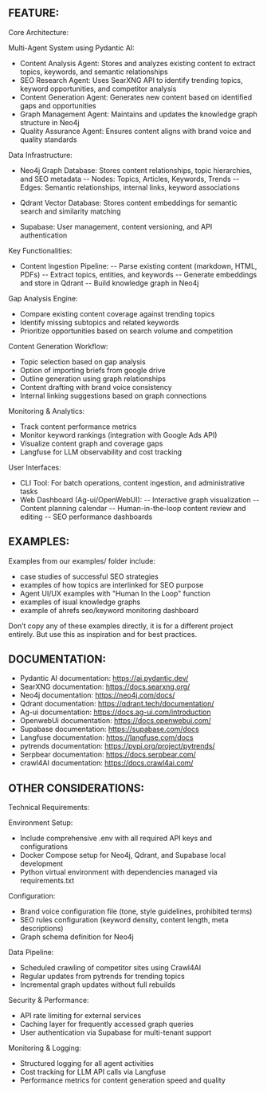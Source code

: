 ## FEATURE:

Core Architecture:

Multi-Agent System using Pydantic AI:
- Content Analysis Agent: Stores and analyzes existing content to extract topics, keywords, and semantic relationships
- SEO Research Agent: Uses SearXNG API to identify trending topics, keyword opportunities, and competitor analysis
- Content Generation Agent: Generates new content based on identified gaps and opportunities
- Graph Management Agent: Maintains and updates the knowledge graph structure in Neo4j
- Quality Assurance Agent: Ensures content aligns with brand voice and quality standards

Data Infrastructure:

- Neo4j Graph Database: Stores content relationships, topic hierarchies, and SEO metadata
-- Nodes: Topics, Articles, Keywords, Trends
-- Edges: Semantic relationships, internal links, keyword associations

- Qdrant Vector Database: Stores content embeddings for semantic search and similarity matching
- Supabase: User management, content versioning, and API authentication

Key Functionalities:

- Content Ingestion Pipeline:
-- Parse existing content (markdown, HTML, PDFs)
-- Extract topics, entities, and keywords
-- Generate embeddings and store in Qdrant
-- Build knowledge graph in Neo4j

Gap Analysis Engine:

- Compare existing content coverage against trending topics
- Identify missing subtopics and related keywords
- Prioritize opportunities based on search volume and competition

Content Generation Workflow:

- Topic selection based on gap analysis
- Option of importing briefs from google drive
- Outline generation using graph relationships
- Content drafting with brand voice consistency
- Internal linking suggestions based on graph connections

Monitoring & Analytics:

- Track content performance metrics
- Monitor keyword rankings (integration with Google Ads API)
- Visualize content graph and coverage gaps
- Langfuse for LLM observability and cost tracking

User Interfaces:

- CLI Tool: For batch operations, content ingestion, and administrative tasks
- Web Dashboard (Ag-ui/OpenWebUI):
-- Interactive graph visualization
-- Content planning calendar
-- Human-in-the-loop content review and editing
-- SEO performance dashboards

## EXAMPLES:

Examples from our examples/ folder include:
- case studies of successful SEO strategies
- examples of how topics are interlinked for SEO purpose
- Agent UI/UX examples with "Human In the Loop" function
- examples of isual knowledge graphs
- example of ahrefs seo/keyword monitoring dashboard

Don’t copy any of these examples directly, it is for a different project entirely. But use this as inspiration and for best practices.

## DOCUMENTATION:

- Pydantic AI documentation: https://ai.pydantic.dev/
- SearXNG documentation: https://docs.searxng.org/
- Neo4j documentation: https://neo4j.com/docs/
- Qdrant documentation: https://qdrant.tech/documentation/
- Ag-ui documentation: https://docs.ag-ui.com/introduction
- OpenwebUi documentation: https://docs.openwebui.com/
- Supabase documentation: https://supabase.com/docs
- Langfuse documentation: https://langfuse.com/docs
- pytrends documentation: https://pypi.org/project/pytrends/
- Serpbear documentation: https://docs.serpbear.com/
- crawl4AI documentation: https://docs.crawl4ai.com/



## OTHER CONSIDERATIONS:

Technical Requirements:

Environment Setup:

- Include comprehensive .env with all required API keys and configurations
- Docker Compose setup for Neo4j, Qdrant, and Supabase local development
- Python virtual environment with dependencies managed via requirements.txt


Configuration:

- Brand voice configuration file (tone, style guidelines, prohibited terms)
- SEO rules configuration (keyword density, content length, meta descriptions)
- Graph schema definition for Neo4j


Data Pipeline:

- Scheduled crawling of competitor sites using Crawl4AI
- Regular updates from pytrends for trending topics
- Incremental graph updates without full rebuilds


Security & Performance:

- API rate limiting for external services
- Caching layer for frequently accessed graph queries
- User authentication via Supabase for multi-tenant support
 

Monitoring & Logging:

- Structured logging for all agent activities
- Cost tracking for LLM API calls via Langfuse
- Performance metrics for content generation speed and quality
